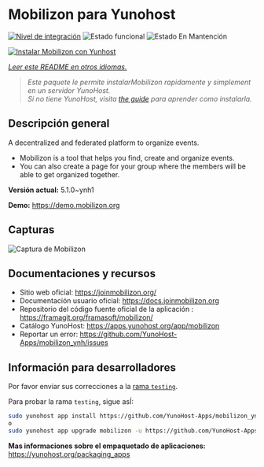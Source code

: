 <!--
Este archivo README esta generado automaticamente<https://github.com/YunoHost/apps/tree/master/tools/readme_generator>
No se debe editar a mano.
-->

# Mobilizon para Yunohost

[![Nivel de integración](https://apps.yunohost.org/badge/integration/mobilizon)](https://ci-apps.yunohost.org/ci/apps/mobilizon/)
![Estado funcional](https://apps.yunohost.org/badge/state/mobilizon)
![Estado En Mantención](https://apps.yunohost.org/badge/maintained/mobilizon)

[![Instalar Mobilizon con Yunhost](https://install-app.yunohost.org/install-with-yunohost.svg)](https://install-app.yunohost.org/?app=mobilizon)

*[Leer este README en otros idiomas.](./ALL_README.md)*

> *Este paquete le permite instalarMobilizon rapidamente y simplement en un servidor YunoHost.*  
> *Si no tiene YunoHost, visita [the guide](https://yunohost.org/install) para aprender como instalarla.*

## Descripción general

A decentralized and federated platform to organize events.

- Mobilizon is a tool that helps you find, create and organize events.
- You can also create a page for your group where the members will be able to get organized together.


**Versión actual:** 5.1.0~ynh1

**Demo:** <https://demo.mobilizon.org>

## Capturas

![Captura de Mobilizon](./doc/screenshots/screenshot1.jpg)

## Documentaciones y recursos

- Sitio web oficial: <https://joinmobilizon.org/>
- Documentación usuario oficial: <https://docs.joinmobilizon.org>
- Repositorio del código fuente oficial de la aplicación : <https://framagit.org/framasoft/mobilizon/>
- Catálogo YunoHost: <https://apps.yunohost.org/app/mobilizon>
- Reportar un error: <https://github.com/YunoHost-Apps/mobilizon_ynh/issues>

## Información para desarrolladores

Por favor enviar sus correcciones a la [rama `testing`](https://github.com/YunoHost-Apps/mobilizon_ynh/tree/testing).

Para probar la rama `testing`, sigue asÍ:

```bash
sudo yunohost app install https://github.com/YunoHost-Apps/mobilizon_ynh/tree/testing --debug
o
sudo yunohost app upgrade mobilizon -u https://github.com/YunoHost-Apps/mobilizon_ynh/tree/testing --debug
```

**Mas informaciones sobre el empaquetado de aplicaciones:** <https://yunohost.org/packaging_apps>
